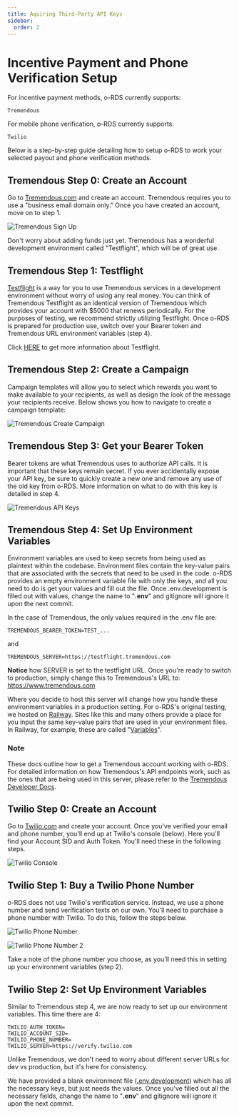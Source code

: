 ```yaml
---
title: Aquiring Third-Party API Keys
sidebar:
  order: 2
---
```


# Incentive Payment and Phone Verification Setup

For incentive payment methods, o-RDS currently supports:

    Tremendous

For mobile phone verification, o-RDS currently supports:

    Twilio

Below is a step-by-step guide detailing how to setup o-RDS to work your selected payout and phone verification methods.

## Tremendous Step 0: Create an Account

Go to [Tremendous.com](https://www.tremendous.com/) and create an account. Tremendous requires you to use a "business email domain only." Once you have created an account, move on to step 1.

![Tremendous Sign Up](../../../assets/images/Tremendous_signup.jpg "Tremendous home page")

Don't worry about adding funds just yet. Tremendous has a wonderful development environment called "Testflight", which will be of great use.

## Tremendous Step 1: Testflight

[Testflight](https://testflight.tremendous.com/) is a way for you to use Tremendous services in a development environment without worry of using any real money. You can think of Tremendous Testflight as an identical version of Tremendous which provides your account with $5000 that renews periodically. For the purposes of testing, we recommend strictly utilizing Testflight. Once o-RDS is prepared for production use, switch over your Bearer token and Tremendous URL environment variables (step 4).

Click [HERE](https://developers.tremendous.com/docs/sandbox-environment) to get more information about Testflight.

## Tremendous Step 2: Create a Campaign

Campaign templates will allow you to select which rewards you want to make available to your recipients, as well as design the look of the message your recipients receive. Below shows you how to navigate to create a campaign template:

![Tremendous Create Campaign](../../../assets/images/Tremendous_Create_Campaign.jpg "Tremendous Create Campaign")

## Tremendous Step 3: Get your Bearer Token

Bearer tokens are what Tremendous uses to authorize API calls. It is important that these keys remain secret. If you ever accidentally expose your API key, be sure to quickly create a new one and remove any use of the old key from o-RDS. More information on what to do with this key is detailed in step 4.

![Tremendous API Keys](../../../assets/images/Tremendous_API_Keys.jpg "Tremendous API Keys")

## Tremendous Step 4: Set Up Environment Variables

Environment variables are used to keep secrets from being used as plaintext within the codebase. Environment files contain the key-value pairs that are associated with the secrets that need to be used in the code. o-RDS provides an empty environment variable file with only the keys, and all you need to do is get your values and fill out the file. Once .env.development is filled out with values, change the name to "**.env**" and gitignore will ignore it upon the next commit.

In the case of Tremendous, the only values required in the .env file are:

    TREMENDOUS_BEARER_TOKEN=TEST_...

and

    TREMENDOUS_SERVER=https://testflight.tremendous.com

**Notice** how SERVER is set to the testflight URL. Once you're ready to switch to production, simply change this to Tremendous's URL to: https://www.tremendous.com

Where you decide to host this server will change how you handle these environment variables in a production setting. For o-RDS's original testing, we hosted on [Railway](https://railway.app/). Sites like this and many others provide a place for you input the same key-value pairs that are used in your environment files. In Railway, for example, these are called "[Variables](https://docs.railway.app/develop/variables)".

### Note

These docs outline how to get a Tremendous account working with o-RDS. For detailed information on how Tremendous's API endpoints work, such as the ones that are being used in this server, please refer to the [Tremendous Developer Docs](https://developers.tremendous.com/docs/introduction).

## Twilio Step 0: Create an Account

Go to [Twilio.com](https://www.twilio.com/?g=%2F) and create your account. Once you've verified your email and phone number, you'll end up at Twilio's console (below). Here you'll find your Account SID and Auth Token. You'll need these in the following steps.

![Twilio Console](../../../assets/images/Twilio_Console.jpg "Twilio Console")

## Twilio Step 1: Buy a Twilio Phone Number

o-RDS does not use Twilio's verification service. Instead, we use a phone number and send verification texts on our own. You'll need to purchase a phone number with Twilio. To do this, follow the steps below.

![Twilio Phone Number](../../../assets/images/Twilio_Phone_Number.jpg "Twilio Phone Number")

![Twilio Phone Number 2](../../../assets/images/Twilio_Phone_Number_2.jpg "Twilio Phone Number 2")

Take a note of the phone number you choose, as you'll need this in setting up your environment variables (step 2).

## Twilio Step 2: Set Up Environment Variables

Similar to Tremendous step 4, we are now ready to set up our environment variables. This time there are 4:

    TWILIO_AUTH_TOKEN=
    TWILIO_ACCOUNT_SID=
    TWILIO_PHONE_NUMBER=
    TWILIO_SERVER=https://verify.twilio.com

Unlike Tremendous, we don't need to worry about different server URLs for dev vs production, but it's here for consistency.

We have provided a blank environment file ([.env.development](../.env.development)) which has all the necessary keys, but just needs the values. Once you've filled out all the necessary fields, change the name to "**.env**" and gitignore will ignore it upon the next commit.
